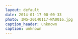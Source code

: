 ```yaml
---
layout: default
date: 2014-01-17 00-00-33
photo: IMG-20140117-WA0016.jpg
caption_header: unknown
caption: unknown
---
```

